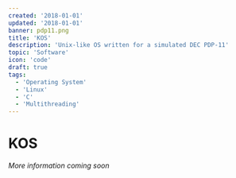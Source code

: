 ```yaml
---
created: '2018-01-01'
updated: '2018-01-01'
banner: pdp11.png
title: 'KOS'
description: 'Unix-like OS written for a simulated DEC PDP-11'
topic: 'Software'
icon: 'code'
draft: true
tags:
  - 'Operating System'
  - 'Linux'
  - 'C'
  - 'Multithreading'
---
```


# KOS

*More information coming soon*